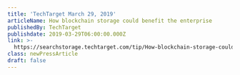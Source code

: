 ```yaml
---
title: 'TechTarget March 29, 2019'
articleName: How blockchain storage could benefit the enterprise
publishedBy: TechTarget
publishdate: 2019-03-29T06:00:00.000Z
link: >-
  https://searchstorage.techtarget.com/tip/How-blockchain-storage-could-benefit-the-enterprise
class: newPressArticle
draft: false
---
```


